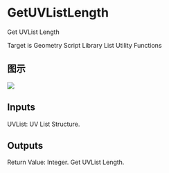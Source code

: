 # GetUVListLength

Get UVList Length

Target is Geometry Script Library List Utility Functions

## 图示

![]($-20221218-19110961.png)

## Inputs

UVList: UV List Structure.  

## Outputs

Return Value: Integer. Get UVList Length.

